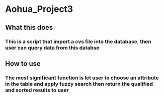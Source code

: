 # Aohua_Project3
## What this does
### This is a script that import a cvs file into the database, then user can query data from this databse
## How to use
### The most significant function is let user to choose an attribute in the table and apply fuzzy search then return the qualified and sorted results to user
